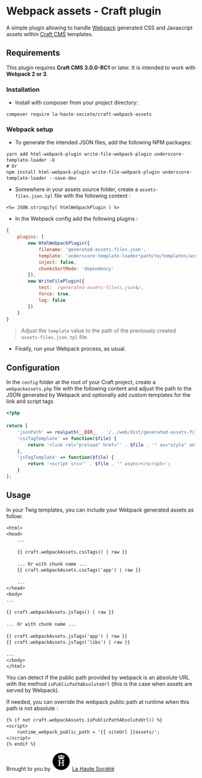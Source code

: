 # Webpack assets - Craft plugin

A simple plugin allowing to handle [Webpack](https://webpack.js.org) generated CSS and Javascript assets within [Craft CMS](http://craftcms.com/) templates.

## Requirements

This plugin requires **Craft CMS 3.0.0-RC1** or later.
It is intended to work with **Webpack 2 or 3**.

### Installation

- Install with composer from your project directory:
```
composer require la-haute-societe/craft-webpack-assets 
```

### Webpack setup

- To generate the intended JSON files, add the following NPM packages:
```
yarn add html-webpack-plugin write-file-webpack-plugin underscore-template-loader -D
# Or
npm install html-webpack-plugin write-file-webpack-plugin underscore-template-loader --save-dev
```

- Somewhere in your assets source folder, create a `assets-files.json.tpl` file with the following content :
```
<%= JSON.stringify( htmlWebpackPlugin ) %>
```

- In the Webpack config add the following plugins :
```js
{
    plugins: [
        new HtmlWebpackPlugin({
            filename: 'generated-assets-files.json',
            template: 'underscore-template-loader!path/to/templates/assets-files.json.tpl',
            inject: false,
            chunksSortMode: 'dependency'
        }),
        new WriteFilePlugin({
            test:  /generated-assets-files\.json$/,
            force: true,
            log: false
        })
    ]
}
```
> Adjust the `template` value to the path of the previously created `assets-files.json.tpl` file.

- Finally, run your Webpack process, as usual.

## Configuration

In the `config` folder at the root of your Craft project, create a `webpackassets.php` file with the following content
and adjust the path to the JSON generated by Webpack and optionally add custom templates for the link and script tags

```php
<?php

return [
    'jsonPath' => realpath(__DIR__ . '/../web/dist/generated-assets-files.json'),
    'cssTagTemplate' => function($file) {
        return '<link rel="preload" href="' . $file . '" as="style" onload="this.rel=\'stylesheet\'"/>';
    },
    'jsTagTemplate' => function($file) {
        return '<script src="' . $file . '" async></script>';
    }
];
```

## Usage

In your Twig templates, you can include your Webpack generated assets as follow:

```twig
<html>
<head>
    ...
   
    {{ craft.webpackAssets.cssTags() | raw }}
    
    ... Or with chunk name ...
    {{ craft.webpackAssets.cssTags('app') | raw }}
   
    ...
</head>
<body>
...

{{ craft.webpackAssets.jsTags() | raw }}

... Or with chunk name ...

{{ craft.webpackAssets.jsTags('app') | raw }}
{{ craft.webpackAssets.jsTags('libs') | raw }}

...
</body>
</html>
```

You can detect if the public path provided by webpack is an absolute URL with the method `isPublicPathAbsoluteUrl` (this is the case when assets are served by Webpack).

If needed, you can override the webpack public path at runtime when this path is not absolute :
```
{% if not craft.webpackAssets.isPublicPathAbsoluteUrl() %}
<script>
    runtime_webpack_public_path = '{{ siteUrl }}assets/';
</script>
{% endif %}
```

Brought to you by ![LHS Logo](resources/img/lhs.png) [La Haute Société](https://www.lahautesociete.com)
